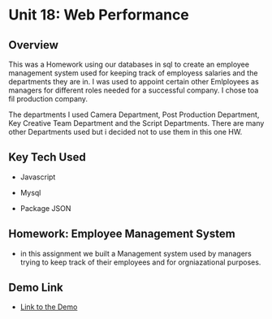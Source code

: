 # Unit 18: Web Performance

## Overview

This was a Homework using our databases in sql to create an employee management system used for keeping track of employess salaries and the departments they are in. I was used to appoint certain other Emlployees as managers for different roles needed for a successful company. I chose toa fil production company.

The departments I used Camera Department, Post Production Department, Key Creative Team Department and the Script Departments. There are many other Departments used but i decided not to use them in this one HW.
## Key Tech Used

* Javascript

* Mysql

* Package JSON

## Homework: Employee Management System 

* in this assignment we built a Management system used by managers trying to keep track of their employees and for orgniazational
purposes.

## Demo Link

* [Link to the Demo](https://www.youtube.com/watch?v=74p_pImc9Wg&ab_channel=mansamemesa)
